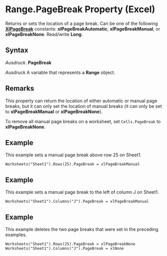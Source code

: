 
# Range.PageBreak Property (Excel)

Returns or sets the location of a page break. Can be one of the following  **[XlPageBreak](8e8f88fd-d12d-077d-bf36-a9084771fa41.md)** constants: **xlPageBreakAutomatic**,  **xlPageBreakManual**, or  **xlPageBreakNone**. Read/write  **Long**.


## Syntax

 _Ausdruck_. **PageBreak**

 _Ausdruck_ A variable that represents a **Range** object.


## Remarks

This property can return the location of either automatic or manual page breaks, but it can only set the location of manual breaks (it can only be set to  **xlPageBreakManual** or **xlPageBreakNone**).

To remove all manual page breaks on a worksheet, set  `Cells.PageBreak` to **xlPageBreakNone**.


## Example

This example sets a manual page break above row 25 on Sheet1.


```
Worksheets("Sheet1").Rows(25).PageBreak = xlPageBreakManual
```


## Example

This example sets a manual page break to the left of column J on Sheet1.


```
Worksheets("Sheet1").Columns("J").PageBreak = xlPageBreakManual
```


## Example

This example deletes the two page breaks that were set in the preceding examples.


```
Worksheets("Sheet1").Rows(25).PageBreak = xlPageBreakNone
Worksheets("Sheet1").Columns("J").PageBreak = xlNone
```

